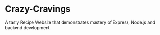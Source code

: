 # Crazy-Cravings
A tasty Recipe Website that demonstrates mastery of Express, Node.js and backend development. 
